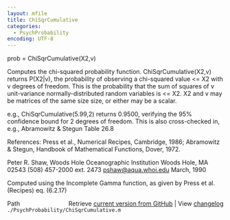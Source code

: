 ```yaml
---
layout: mfile
title: ChiSqrCumulative
categories:
  - PsychProbability
encoding: UTF-8
---
```


prob = ChiSqrCumulative(X2,v)

Computes the chi-squared probability function. ChiSqrCumulative(X2,v)
returns P(X2|v), the probability of observing a chi-squared value <= X2
with v degrees of freedom. This is the probability that the sum of
squares of v unit-variance normally-distributed random variables is <=
X2. X2 and v may be matrices of the same size size, or either may be a
scalar.

e.g., ChiSqrCumulative(5.99,2) returns 0.9500, verifying the 95%
confidence bound for 2 degrees of freedom. This is also cross-checked in,
e.g., Abramowitz & Stegun Table 26.8

References: Press et al., Numerical Recipes, Cambridge, 1986;
Abramowitz & Stegun, Handbook of Mathematical Functions, Dover, 1972.

Peter R. Shaw, Woods Hole Oceanographic Institution
Woods Hole, MA 02543
(508) 457-2000 ext. 2473  pshaw@aqua.whoi.edu
March, 1990

Computed using the Incomplete Gamma function, as given by
Press et al. (Recipes) eq. (6.2.17)


<div class="code_header" style="text-align:right;">
  <span style="float:left;">Path&nbsp;&nbsp;</span> <span class="counter">Retrieve <a href=
  "https://raw.github.com/Psychtoolbox-3/Psychtoolbox-3/beta/./PsychProbability/ChiSqrCumulative.m">current version from GitHub</a> | View <a href=
  "https://github.com/Psychtoolbox-3/Psychtoolbox-3/commits/beta/./PsychProbability/ChiSqrCumulative.m">changelog</a></span>
</div>
<div class="code">
  <code>./PsychProbability/ChiSqrCumulative.m</code>
</div>
